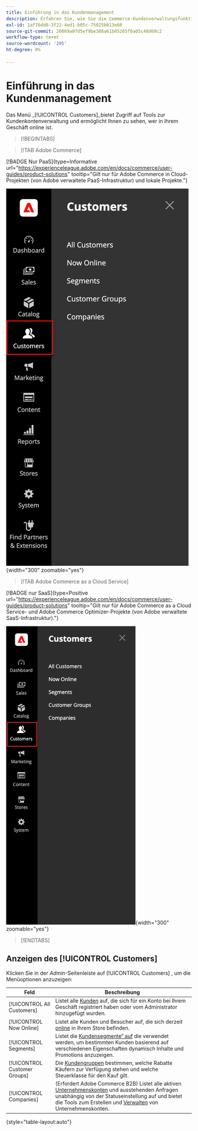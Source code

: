 ```yaml
---
title: Einführung in das Kundenmanagement
description: Erfahren Sie, wie Sie die Commerce-Kundenverwaltungsfunktionen verwenden können, um das Kundenerlebnis in Ihrem Geschäft zu verbessern.
exl-id: 1af76dd0-3f22-4ed1-b05c-75025b813e60
source-git-commit: 20869a0fd5ef9be388a61b05265f6a05c48d60c2
workflow-type: tm+mt
source-wordcount: '205'
ht-degree: 0%

---
```


# Einführung in das Kundenmanagement

Das Menü _[!UICONTROL Customers]_bietet Zugriff auf Tools zur Kundenkontenverwaltung und ermöglicht Ihnen zu sehen, wer in Ihrem Geschäft online ist.

>[!BEGINTABS]

>[!TAB Adobe Commerce]

[!BADGE Nur PaaS]{type=Informative url="https://experienceleague.adobe.com/en/docs/commerce/user-guides/product-solutions" tooltip="Gilt nur für Adobe Commerce in Cloud-Projekten (von Adobe verwaltete PaaS-Infrastruktur) und lokale Projekte."}

![Menü Kunden](assets/admin-menu-customers.png){width="300" zoomable="yes"}

>[!TAB Adobe Commerce as a Cloud Service]

[!BADGE nur SaaS]{type=Positive url="https://experienceleague.adobe.com/en/docs/commerce/user-guides/product-solutions" tooltip="Gilt nur für Adobe Commerce as a Cloud Service- und Adobe Commerce Optimizer-Projekte (von Adobe verwaltete SaaS-Infrastruktur)."}

![Menü Kunden](assets/admin-menu-customers-accs.png){width="300" zoomable="yes"}

>[!ENDTABS]

## Anzeigen des [!UICONTROL Customers]

Klicken Sie in der _Admin_-Seitenleiste auf [!UICONTROL Customers] , um die Menüoptionen anzuzeigen:

| Feld | Beschreibung |
|---|---|
| [!UICONTROL All Customers] | Listet alle [Kunden](../customers/customers-all.md) auf, die sich für ein Konto bei Ihrem Geschäft registriert haben oder vom Administrator hinzugefügt wurden. |
| [!UICONTROL Now Online] | Listet alle Kunden und Besucher auf, die sich derzeit [online](../customers/now-online.md) in Ihrem Store befinden. |
| [!UICONTROL Segments] | Listet die [Kundensegmente“ auf](../customers/customer-segments.md) die verwendet werden, um bestimmten Kunden basierend auf verschiedenen Eigenschaften dynamisch Inhalte und Promotions anzuzeigen. |
| [!UICONTROL Customer Groups] | Die [Kundengruppen](../customers/customer-groups.md) bestimmen, welche Rabatte Käufern zur Verfügung stehen und welche Steuerklasse für den Kauf gilt. |
| [!UICONTROL Companies] | (Erfordert Adobe Commerce B2B) Listet alle aktiven [Unternehmenskonten](../b2b/account-companies.md) und ausstehenden Anfragen unabhängig von der Statuseinstellung auf und bietet die Tools zum Erstellen und [Verwalten](../b2b/account-company-manage.md) von Unternehmenskonten. |

{style="table-layout:auto"}
